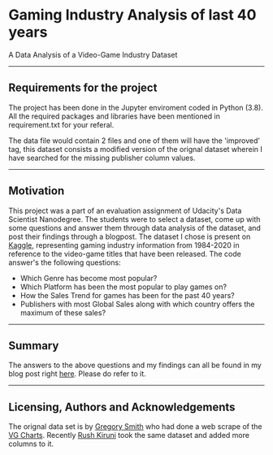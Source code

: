 # Gaming Industry Analysis of last 40 years
A Data Analysis of a Video-Game Industry Dataset

-----------------------------------------------------------------------------------------------------------------------------------------------------------------------------------
## Requirements for the project
The project has been done in the Jupyter enviroment coded in Python (3.8). All the required packages and libraries have been mentioned in requirement.txt for your referal.

The data file would contain 2 files and one of them will have the 'improved' tag, this dataset consists a modified version of the orignal dataset wherein I have searched for the missing publisher column values.

-----------------------------------------------------------------------------------------------------------------------------------------------------------------------------------
## Motivation
This project was a part of an evaluation assignment of Udacity's Data Scientist Nanodegree. The students were to select a dataset, come up with some questions and answer them through data analysis of the dataset, and post their findings through a blogpost. The dataset I chose is present on [Kaggle](https://www.kaggle.com/rush4ratio/video-game-sales-with-ratings), representing gaming industry information from 1984-2020 in reference to the video-game titles that have been released. The code answer's the following questions:
* Which Genre has become most popular?
* Which Platform has been the most popular to play games on?
* How the Sales Trend for games has been for the past 40 years?
* Publishers with most Global Sales along with which country offers the maximum of these sales?

-----------------------
## Summary
The answers to the above questions and my findings can all be found in my blog post right [here](). Please do refer to it.

-----------------------
## Licensing, Authors and Acknowledgements
The orignal data set is by [Gregory Smith](https://www.kaggle.com/gregorut/videogamesales) who had done a web scrape of the [VG Charts](vgchartz.com). Recently [Rush Kiruni](https://www.kaggle.com/rush4ratio/video-game-sales-with-ratings) took the same dataset and added more columns to it.
